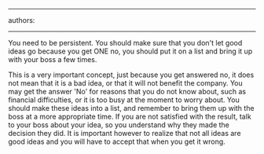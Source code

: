 

---
authors:

---




<span class='intro'> You need to be persistent. You should make sure that you don't let good ideas go because you get ONE no, you should put it on a list and bring it up with your boss a few times.
 </span>

This is a very important concept, just because you get answered no, it does not mean that it is a bad idea, or that it will not benefit the company. You may get the answer 'No' for reasons that you do not know about, such as financial difficulties, or it is too busy at the moment to worry about. You should make these ideas into a list, and remember to bring them up with the boss at a more appropriate time. If you are not satisfied with the result, talk to your boss about your idea, so you understand why they made the decision they did. It is important however to realize that not all ideas are good ideas and you will have to accept that when you get it wrong.



